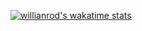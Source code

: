 [![willianrod's wakatime stats](https://github-readme-stats.vercel.app/api/wakatime?username=maylorsan)](https://github.com/anuraghazra/github-readme-stats)
